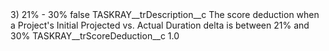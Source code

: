 <?xml version="1.0" encoding="UTF-8"?>
<CustomMetadata xmlns="http://soap.sforce.com/2006/04/metadata" xmlns:xsi="http://www.w3.org/2001/XMLSchema-instance" xmlns:xsd="http://www.w3.org/2001/XMLSchema">
    <label>3) 21% - 30%</label>
    <protected>false</protected>
    <values>
        <field>TASKRAY__trDescription__c</field>
        <value xsi:type="xsd:string">The score deduction when a Project&apos;s Initial Projected vs. Actual Duration delta is between 21% and 30%</value>
    </values>
    <values>
        <field>TASKRAY__trScoreDeduction__c</field>
        <value xsi:type="xsd:double">1.0</value>
    </values>
</CustomMetadata>
